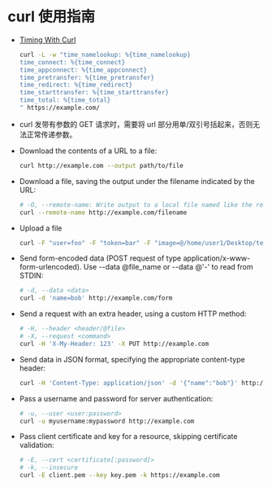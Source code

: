 # curl 使用指南

- [Timing With Curl][1]

  ```sh
  curl -L -w "time_namelookup: %{time_namelookup}
  time_connect: %{time_connect}
  time_appconnect: %{time_appconnect}
  time_pretransfer: %{time_pretransfer}
  time_redirect: %{time_redirect}
  time_starttransfer: %{time_starttransfer}
  time_total: %{time_total}
  " https://example.com/
  ```

- curl 发带有参数的 GET 请求时，需要将 url 部分用单/双引号括起来，否则无法正常传递参数。

- Download the contents of a URL to a file:

  ```sh
  curl http://example.com --output path/to/file
  ```

- Download a file, saving the output under the filename indicated by the URL:

  ```sh
  # -O, --remote-name: Write output to a local file named like the remote file we get.
  curl --remote-name http://example.com/filename
  ```

- Upload a file

  ```sh
  curl -F "user=foo" -F "token=bar" -F "image=@/home/user1/Desktop/test.jpg" localhost/uploader.php
  ```

- Send form-encoded data (POST request of type application/x-www-form-urlencoded). Use --data @file_name or --data @'-' to read from STDIN:

  ```sh
  # -d, --data <data>
  curl -d 'name=bob' http://example.com/form
  ```

- Send a request with an extra header, using a custom HTTP method:

  ```sh
  # -H, --header <header/@file>
  # -X, --request <command>
  curl -H 'X-My-Header: 123' -X PUT http://example.com
  ```

- Send data in JSON format, specifying the appropriate content-type header:

  ```sh
  curl -H 'Content-Type: application/json' -d '{"name":"bob"}' http://example.com/users/1234
  ```

- Pass a username and password for server authentication:
  
  ```sh
  # -u, --user <user:password>
  curl -u myusername:mypassword http://example.com
  ```

- Pass client certificate and key for a resource, skipping certificate validation:

  ```sh
  # -E, --cert <certificate[:password]>
  # -k, --insecure
  curl -E client.pem --key key.pem -k https://example.com
  ```

  [1]: https://susam.net/blog/timing-with-curl.html
